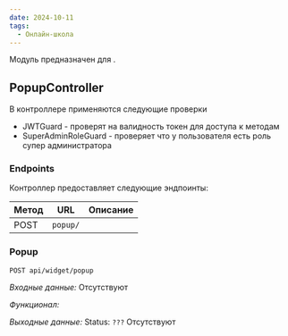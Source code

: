 ```yaml
---
date: 2024-10-11
tags:
  - Онлайн-школа
---
```

Модуль предназначен для .

## PopupController

В контроллере применяются следующие проверки

- JWTGuard - проверят на валидность токен для доступа к методам
- SuperAdminRoleGuard - проверяет что у пользователя есть роль супер администратора

### Endpoints

Контроллер предоставляет следующие эндпоинты:

| Метод | URL      | Описание |
| ----- | -------- | -------- |
| POST  | `popup/` |          |

### Popup

`POST api/widget/popup`

*Входные данные:* Отсутствуют

*Функционал:*



*Выходные данные:* Status: `???` Отсутствуют

